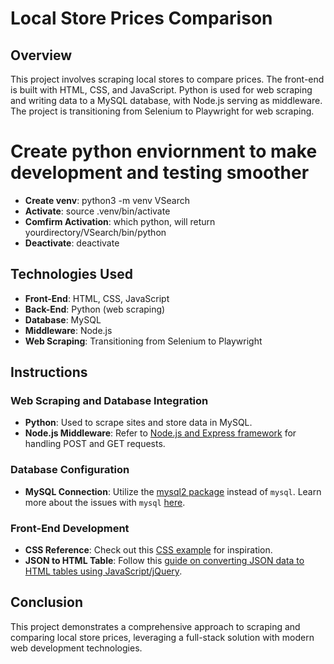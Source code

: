 # Local Store Prices Comparison

## Overview
This project involves scraping local stores to compare prices. The front-end is built with HTML, CSS, and JavaScript. Python is used for web scraping and writing data to a MySQL database, with Node.js serving as middleware. The project is transitioning from Selenium to Playwright for web scraping.

# Create python enviornment to make development and testing smoother
-  **Create venv**: python3 -m venv VSearch
-  **Activate**: source .venv/bin/activate
-  **Comfirm Activation**: which python, will return yourdirectory/VSearch/bin/python
-  **Deactivate**: deactivate

## Technologies Used
- **Front-End**: HTML, CSS, JavaScript
- **Back-End**: Python (web scraping)
- **Database**: MySQL
- **Middleware**: Node.js  
- **Web Scraping**: Transitioning from Selenium to Playwright

## Instructions

### Web Scraping and Database Integration
- **Python**: Used to scrape sites and store data in MySQL.
- **Node.js Middleware**: Refer to [Node.js and Express framework](https://www.tutorialspoint.com/nodejs/nodejs_express_framework.htm) for handling POST and GET requests.

### Database Configuration
- **MySQL Connection**: Utilize the [mysql2 package](https://www.npmjs.com/package/mysql2) instead of `mysql`. Learn more about the issues with `mysql` [here](https://stackoverflow.com/questions/50093144/mysql-8-0-client-does-not-support-authentication-protocol-requested-by-server/56509065#56509065).

### Front-End Development
- **CSS Reference**: Check out this [CSS example](https://codepen.io/chriscoyier/pen/vWEMWw) for inspiration.
- **JSON to HTML Table**: Follow this [guide on converting JSON data to HTML tables using JavaScript/jQuery](https://www.tutorialspoint.com/how-to-convert-json-data-to-a-html-table-using-javascript-jquery).

## Conclusion
This project demonstrates a comprehensive approach to scraping and comparing local store prices, leveraging a full-stack solution with modern web development technologies.
